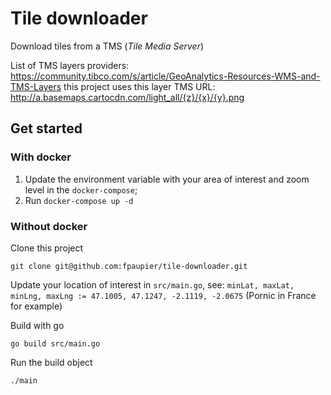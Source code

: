 # Tile downloader

Download tiles from a TMS (_Tile Media Server_)

List of TMS layers providers: https://community.tibco.com/s/article/GeoAnalytics-Resources-WMS-and-TMS-Layers
this project uses this layer TMS URL: http://a.basemaps.cartocdn.com/light_all/{z}/{x}/{y}.png


## Get started 

### With docker
1. Update the environment variable with your area of interest and zoom level in the `docker-compose`;
2. Run ``docker-compose up -d``

### Without docker
Clone this project 
```shell
git clone git@github.com:fpaupier/tile-downloader.git
```

Update your location of interest in `src/main.go`, see:
`minLat, maxLat, minLng, maxLng := 47.1005, 47.1247, -2.1119, -2.0675` (Pornic in France for example)


Build with go
```shell
go build src/main.go
```

Run the build object
```shell
./main
```